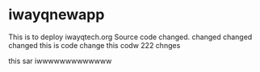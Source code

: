 # iwayqnewapp
This is to  deploy  iwayqtech.org
Source code  changed.
changed
changed
changed
this is code change 
this codw 222 chnges


this sar iwwwwwwwwwwwww
